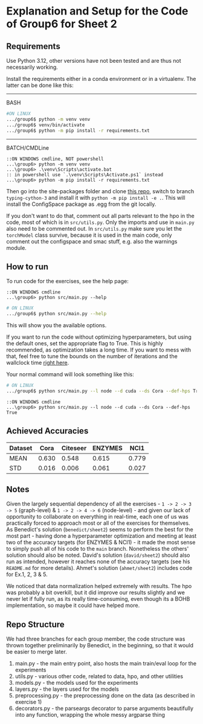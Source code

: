# Explanation and Setup for the Code of Group6 for Sheet 2

## Requirements

Use Python 3.12, other versions have not been tested and are thus not necessarily working.

Install the requirements either in a conda environment or in a virtualenv. The latter can be done like this:

---

BASH

```bash
#ON LINUX
.../group6$ python -m venv venv
.../group6$ venv/bin/activate
.../group6$ python -m pip install -r requirements.txt
```

---

BATCH/CMDLine

```batch
::ON WINDOWS cmdline, NOT powershell
...\group6> python -m venv venv
...\group6> .\venv\Scripts\activate.bat
:: in powershell use `.\venv\Scripts\Activate.ps1` instead
...\group6> python -m pip install -r requirements.txt
```

Then go into the site-packages folder and clone [this repo](https://github.com/automl/ConfigSpace.git), switch to branch `typing-cython-3` and install it with `python -m pip install -e .`.
This will install the ConfigSpace package as .egg from the git locally.

If you don't want to do that, comment out all parts relevant to the hpo in the code, most of which is in `src/utils.py`.
Only the imports and use in `main.py` also need to be commented out.
In `src/utils.py` make sure you let the `torchModel` class survive, because it is used in the main code, only comment out the configspace and smac stuff, e.g. also the warnings module.

## How to run


To run code for the exercises, see the help page:

```batch
::ON WINDOWS cmdline
...\group6> python src/main.py --help
```

```bash
# ON LINUX
.../group6$ python src/main.py --help
```

This will show you the available options.

If you want to run the code without optimizing hyperparameters, but using the default ones, set the appropriate flag to True.
This is highly recommended, as optimization takes a long time. If you want to mess with that, feel free to tune the bounds on the number of iterations and the wallclock time [right here](src/utils.py#365).

Your normal command will look something like this:

```bash
# ON LINUX
.../group6$ python src/main.py --l node --d cuda --ds Cora --def-hps True
```

```batch
::ON WINDOWS cmdline
...\group6> python src/main.py --l node --d cuda --ds Cora --def-hps True
```

## Achieved Accuracies

Dataset | Cora  | Citeseer | ENZYMES | NCI1
--- | --- | --- | --- | ---
MEAN | 0.630 | 0.548 | 0.615 | 0.779
STD | 0.016 | 0.006 | 0.061 | 0.027

## Notes

Given the largely sequential dependency of all the exercises - `1 -> 2 -> 3 -> 5` (graph-level) & `1 -> 2 -> 4 -> 6` (node-level) - and given our lack of opportunity to collaborate on everything in real-time, each one of us was practically forced to approach most or all of the exercises for themselves. As Benedict's solution (`benedict/sheet2`) seems to perform the best for the most part - having done a hyperparameter optimization and meeting at least two of the accuracy targets (for ENZYMES & NCI1) - it made the most sense to simply push all of his code to the `main` branch. Nonetheless the others' solution should also be noted. David's solution (`david/sheet2`) should also run as intended, however it reaches none of the accuracy targets (see his `README.md` for more details). Ahmet's solution (`ahmet/sheet2`) includes code for Ex.1, 2, 3 & 5.

We noticed that data normalization helped extremely with results.
The hpo was probably a bit overkill, but it did improve our results slightly and we never let if fully run, as its really time-consuming, even though its a BOHB implementation, so maybe it could have helped more.

## Repo Structure

We had three branches for each group member, the code structure was thrown together preliminarily by Benedict, in the beginning, so that it would be easier to merge later.

1. main.py - the main entry point, also hosts the main train/eval loop for the experiments
2. utils.py - various other code, related to data, hpo, and other utilities
3. models.py - the models used for the experiments
4. layers.py - the layers used for the models
5. preprocessing.py - the preprocessing done on the data (as described in exercise 1)
6. decorators.py - the parseargs decorator to parse arguments beautifully into any function, wrapping the whole messy argparse thing

